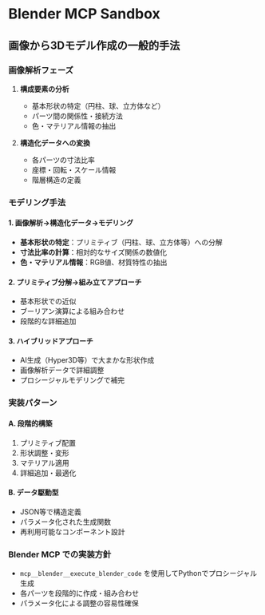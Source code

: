 # Blender MCP Sandbox

## 画像から3Dモデル作成の一般的手法

### 画像解析フェーズ
1. **構成要素の分析**
   - 基本形状の特定（円柱、球、立方体など）
   - パーツ間の関係性・接続方法
   - 色・マテリアル情報の抽出

2. **構造化データへの変換**
   - 各パーツの寸法比率
   - 座標・回転・スケール情報
   - 階層構造の定義

### モデリング手法

#### 1. 画像解析→構造化データ→モデリング
- **基本形状の特定**：プリミティブ（円柱、球、立方体等）への分解
- **寸法比率の計算**：相対的なサイズ関係の数値化
- **色・マテリアル情報**：RGB値、材質特性の抽出

#### 2. プリミティブ分解→組み立てアプローチ
- 基本形状での近似
- ブーリアン演算による組み合わせ
- 段階的な詳細追加

#### 3. ハイブリッドアプローチ
- AI生成（Hyper3D等）で大まかな形状作成
- 画像解析データで詳細調整
- プロシージャルモデリングで補完

### 実装パターン

#### A. 段階的構築
1. プリミティブ配置
2. 形状調整・変形
3. マテリアル適用
4. 詳細追加・最適化

#### B. データ駆動型
- JSON等で構造定義
- パラメータ化された生成関数
- 再利用可能なコンポーネント設計

### Blender MCP での実装方針
- `mcp__blender__execute_blender_code` を使用してPythonでプロシージャル生成
- 各パーツを段階的に作成・組み合わせ
- パラメータ化による調整の容易性確保
